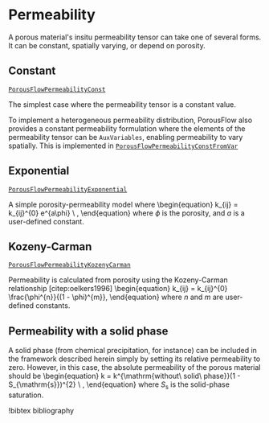 # Permeability

A porous material's insitu permeability tensor can take one of several forms. It can be constant,
spatially varying, or depend on porosity.

## Constant

[`PorousFlowPermeabilityConst`](/PorousFlowPermeabilityConst.md)

The simplest case where the permeability tensor is a constant value.

To implement a heterogeneous permeability distribution, PorousFlow also provides a constant
permeability formulation where the elements of the permeability tensor can be `AuxVariables`,
enabling permeability to vary spatially. This is implemented in
[`PorousFlowPermeabilityConstFromVar`](/PorousFlowPermeabilityConstFromVar.md)

## Exponential
[`PorousFlowPermeabilityExponential`](/PorousFlowPermeabilityExponential.md)

A simple porosity-permeability model where
\begin{equation}
k_{ij} = k_{ij}^{0} e^{a\phi} \ ,
\end{equation}
where $\phi$ is the porosity, and $a$ is a user-defined constant.

## Kozeny-Carman
[`PorousFlowPermeabilityKozenyCarman`](/PorousFlowPermeabilityKozenyCarman.md)

Permeability is calculated from porosity using the Kozeny-Carman relationship [citep:oelkers1996]
\begin{equation}
k_{ij} = k_{ij}^{0} \frac{\phi^{n}}{(1 - \phi)^{m}},
\end{equation}
where $n$ and $m$ are user-defined constants.

## Permeability with a solid phase

A solid phase (from chemical precipitation, for instance) can be included in the framework described
herein simply by setting its relative permeability to zero.  However, in this case, the absolute
permeability of the porous material should be
\begin{equation}
k = k^{\mathrm{without\ solid\ phase}}(1 - S_{\mathrm{s}})^{2} \ ,
\end{equation}
where $S_{\mathrm{s}}$ is the solid-phase saturation.


!bibtex bibliography

